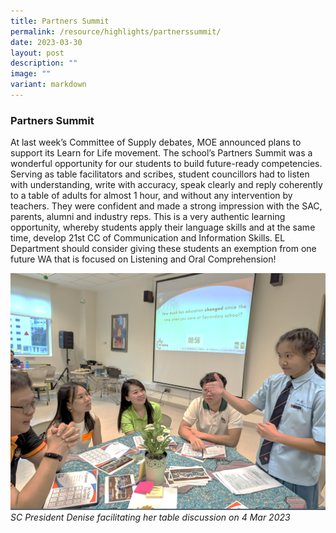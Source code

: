 ```yaml
---
title: Partners Summit
permalink: /resource/highlights/partnerssummit/
date: 2023-03-30
layout: post
description: ""
image: ""
variant: markdown
---
```

### Partners Summit<br>

At last week’s Committee of Supply debates, MOE announced plans to support its Learn for Life movement. The school’s Partners Summit was a wonderful opportunity for our students to build future-ready competencies. Serving as table facilitators and scribes, student councillors had to listen with understanding, write with accuracy, speak clearly and reply coherently to a table of adults for almost 1 hour, and without any intervention by teachers. They were confident and made a strong impression with the SAC, parents, alumni and industry reps. This is a very authentic learning opportunity, whereby students apply their language skills and at the same time, develop 21st CC of Communication and Information Skills. EL Department should consider giving these students an exemption from one future WA that is focused on Listening and Oral Comprehension! 

![](/images/partner%20summit.png)
_SC President Denise facilitating her table discussion on 4 Mar 2023_
